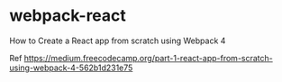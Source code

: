 # webpack-react
How to Create a React app from scratch using Webpack 4

Ref https://medium.freecodecamp.org/part-1-react-app-from-scratch-using-webpack-4-562b1d231e75

